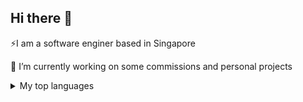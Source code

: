 ## Hi there 👋

⚡I am a software enginer based in Singapore

🔭 I’m currently working on some commissions and personal projects

<details>
<summary>My top languages</summary>

| Rank | Languages |
|-----:|-----------|
|     1| JavaScript|
|     2| C++       |
|     3| Python    |

</details>
<!--
**yiningong/yiningong** is a ✨ _special_ ✨ repository because its `README.md` (this file) appears on your GitHub profile.

Here are some ideas to get you started:

- 🔭 I’m currently working on ...
- 🌱 I’m currently learning ...
- 👯 I’m looking to collaborate on ...
- 🤔 I’m looking for help with ...
- 💬 Ask me about ...
- 📫 How to reach me: ...
- 😄 Pronouns: ...
- ⚡ Fun fact: ...
-->
